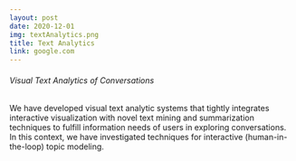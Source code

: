 ```yaml
---
layout: post
date: 2020-12-01
img: textAnalytics.png
title: Text Analytics
link: google.com
---
```


###### Visual Text Analytics of Conversations

We have developed visual text analytic systems that tightly integrates interactive visualization with novel text mining and summarization techniques to fulfill information needs of users in exploring conversations. In this context, we have investigated techniques for interactive (human-in-the-loop) topic modeling.
